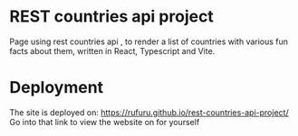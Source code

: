# REST countries api project
Page using rest countries api , to render a list of countries with various fun facts about them, written in React, Typescript and Vite.
# Deployment
The site is deployed on: https://rufuru.github.io/rest-countries-api-project/
Go into that link to view the website on for yourself
